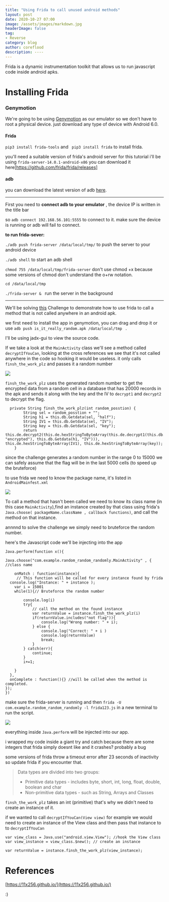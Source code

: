```yaml
---
title: "Using Frida to call unused android methods"
layout: post
date: 2020-10-27 07:00
image: /assets/images/markdown.jpg
headerImage: false
tag:
- Reverse
category: blog
author: coreflood
description: ----
---
```


Frida is a dynamic instrumentation toolkit that allows us to run javascript code inside android apks.


# Installing Frida

### Genymotion
We're going to be using [Genymotion](https://www.genymotion.com/download/) as our emulator so we don't have to root a physical device. just download any type of device with Android 6.0.


#### Frida
``` pip3 install frida-tools ``` and ``` pip3 install frida``` to install frida.

you'll need a suitable version of frida's android server for this tutorial i'll be using ```frida-server-14.0.1-android-x86``` you can download it here[https://github.com/frida/frida/releases]

#### adb
you can download the latest version of adb [here](https://www.xda-developers.com/install-adb-windows-macos-linux/).

--- 

First you need to **connect adb to your emulator** , the device IP is written in the title bar

so ```adb connect 192.168.56.101:5555``` to connect to it. make sure the device is running or adb will fail to connect.

**to run frida-sever:** 

``` ./adb push frida-server /data/local/tmp/ ``` to push the server to your android device

``` ./adb shell ```  to start an adb shell

``` chmod 755 /data/local/tmp/frida-server ```
don't use chmod +x because some versions of chmod don't understand the o+rw notation.

```cd /data/local/tmp ``` 

```./frida-server & ``` run the server in the background

---

We'll be solving [this](https://github.com/AlyaGomaa/blog/blob/gh-pages/_posts/frida-challenge/is_it_really_random.apk) Challenge to demonstrate how to use frida to call a method that is not called anywhere in an android apk.

we first need to install the app in genymotion, you can drag and drop it or use ``` adb push is_it_really_random.apk /data/local/tmp  ``` .

I'll be using jadx-gui to view the source code.

If we take a look at the ```MainActivity``` class we'll see a method called ```decryptIfYouCan```, looking at the cross references we see that it's not called anywhere in the code so hooking it would be useless. it only calls ```finsh_the_work_plz``` and passes it a random number

![](https://raw.githubusercontent.com/AlyaGomaa/blog/gh-pages/_posts/frida-challenge/usage.png)

```finsh_the_work_plz``` uses the generated random number to get the encrypted data from a random cell in a database that has 20000 records in the apk and sends it along with the key and the IV to ```decrypt1``` and ```decrypt2``` to decrypt the flag.

```
  private String finsh_the_work_plz(int random_posstion) {
        String sel = random_posstion + "";
        String h1 = this.db.Getdata(sel, "half");
        String IV1 = this.db.Getdata(sel, "IV");
        String key = this.db.Getdata(sel, "key");
        return this.de.decrypt2(this.de.hexStringToByteArray(this.de.decrypt1(this.db.Getdata(sel, "encrypted"), this.db.Getdata(h1, "IV"))), this.de.hexStringToByteArray(IV1), this.de.hexStringToByteArray(key));
    }
```
since the challenge generates a random number in the range 0 to 15000 we can safely assume that the flag will be in the last 5000 cells (to speed up the bruteforce)

to use frida we need to know the package name, it's listed in ```AndroidMainfest.xml``` 

![](https://raw.githubusercontent.com/AlyaGomaa/blog/gh-pages/_posts/frida-challenge/mainfest.png)

To call a method that hasn't been called we need to know its class name (in this case ```MainActivity```),find an instance created by that class using frida's ``` Java.choose( packageName.className , callback functions) ```, and call the method on that instance.

annnnd to solve the challenge we simply need to bruteforce the random number.

here's the Javascript code we'll be injecting into the app

```
Java.perform(function x(){

Java.choose("com.example.random_random_randomly.MainActivity" , { //class name

	onMatch : function(instance){
	 // This function will be called for every instance found by frida
  console.log("Instance: " + instance );
	var i = 15001
	while(1){// Bruteforce the random number

		console.log(i)
		try{
			// call the method on the found instance
			var returnValue = instance.finsh_the_work_plz(i) 
			if(returnValue.includes("not flag")){
				console.log("Wrong number: " + i);
			} else {
				console.log("Correct: " + i )
				console.log(returnValue)
				break;
			}
		} catch(err){
			continue;
		}
		i+=1;
		
	}
  },
  onComplete : function(){} //will be called when the method is completed.
});
})
```

make sure the frida-server is running and then ``` frida -U com.example.random_random_randomly -l frida123.js ``` in a new terminal to run the script.

![](https://raw.githubusercontent.com/AlyaGomaa/blog/gh-pages/_posts/frida-challenge/flaag.png)

everything inside ```Java.perform``` will be injected into our app.

i wrapped my code inside a giant try and catch because there are some integers that frida simply doesnt like and it crashes? probably a bug 

some versions of frida throw a timeout error after 23 seconds of inactivity so update frida if you encounter that.


> Data types are divided into two groups:
> - Primitive data types - includes byte, short, int, long, float, double, boolean and char
> - Non-primitive data types - such as String, Arrays and Classes 


```finsh_the_work_plz``` takes an int (primitive) that's why we didn't need to create an instance of it.

if we wanted to call ```decryptIfYouCan(View view)``` for example we would need to create an instance of the View class and then pass that instance to to ```decryptIfYouCan```

```
var view_class = Java.use("android.view.View"); //hook the View class
var view_instance = view_class.$new(); // create an instance

```
```
var returnValue = instance.finsh_the_work_plz(view_instance);
```

# References

[https://11x256.github.io/](https://11x256.github.io/)

:)

